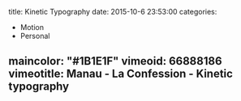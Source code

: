 title: Kinetic Typography
date: 2015-10-6 23:53:00
categories:
- Motion
- Personal


maincolor: "#1B1E1F"
vimeoid: 66888186
vimeotitle: Manau - La Confession - Kinetic typography
---
